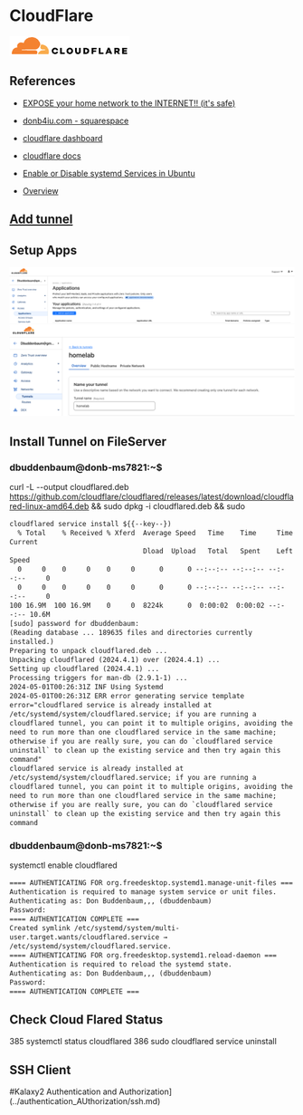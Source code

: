 # CloudFlare
![alt text](image-2.png)
## References

- [EXPOSE your home network to the INTERNET!! (it's safe)](https://youtu.be/ey4u7OUAF3c?si=pG8kaM5rGudSARnF)
- [donb4iu.com - squarespace](https://account.squarespace.com/domains/managed/donb4iu.com)
- [cloudflare dashboard](https://dash.cloudflare.com/64f1cb9607a2e06c58a36f507317a457)
- [cloudflare docs](https://developers.cloudflare.com/)
- [Enable or Disable systemd Services in Ubuntu](https://learnubuntu.com/enable-disable-systemd-services/)

- [Overview](https://developers.cloudflare.com/cloudflare-one/connections/connect-networks/downloads/)


## [Add tunnel](https://one.dash.cloudflare.com/64f1cb9607a2e06c58a36f507317a457/networks/tunnels)

## Setup Apps

![alt text](image-3.png)
![alt text](image-4.png)

## Install Tunnel on FileServer

### dbuddenbaum@donb-ms7821:~$ 
curl -L --output cloudflared.deb https://github.com/cloudflare/cloudflared/releases/latest/download/cloudflared-linux-amd64.deb &&  sudo dpkg -i cloudflared.deb &&  sudo 
```
cloudflared service install ${{--key--})
  % Total    % Received % Xferd  Average Speed   Time    Time     Time  Current
                                 Dload  Upload   Total   Spent    Left  Speed
  0     0    0     0    0     0      0      0 --:--:-- --:--:-- --:--:--     0
  0     0    0     0    0     0      0      0 --:--:-- --:--:-- --:--:--     0
100 16.9M  100 16.9M    0     0  8224k      0  0:00:02  0:00:02 --:--:-- 10.6M
[sudo] password for dbuddenbaum:
(Reading database ... 189635 files and directories currently installed.)
Preparing to unpack cloudflared.deb ...
Unpacking cloudflared (2024.4.1) over (2024.4.1) ...
Setting up cloudflared (2024.4.1) ...
Processing triggers for man-db (2.9.1-1) ...
2024-05-01T00:26:31Z INF Using Systemd
2024-05-01T00:26:31Z ERR error generating service template error="cloudflared service is already installed at /etc/systemd/system/cloudflared.service; if you are running a cloudflared tunnel, you can point it to multiple origins, avoiding the need to run more than one cloudflared service in the same machine; otherwise if you are really sure, you can do `cloudflared service uninstall` to clean up the existing service and then try again this command"
cloudflared service is already installed at /etc/systemd/system/cloudflared.service; if you are running a cloudflared tunnel, you can point it to multiple origins, avoiding the need to run more than one cloudflared service in the same machine; otherwise if you are really sure, you can do `cloudflared service uninstall` to clean up the existing service and then try again this command
```
### dbuddenbaum@donb-ms7821:~$ 
systemctl enable cloudflared

```
==== AUTHENTICATING FOR org.freedesktop.systemd1.manage-unit-files ===
Authentication is required to manage system service or unit files.
Authenticating as: Don Buddenbaum,,, (dbuddenbaum)
Password:
==== AUTHENTICATION COMPLETE ===
Created symlink /etc/systemd/system/multi-user.target.wants/cloudflared.service → /etc/systemd/system/cloudflared.service.
==== AUTHENTICATING FOR org.freedesktop.systemd1.reload-daemon ===
Authentication is required to reload the systemd state.
Authenticating as: Don Buddenbaum,,, (dbuddenbaum)
Password:
==== AUTHENTICATION COMPLETE ===
```
## Check Cloud Flared Status

385  systemctl status cloudflared
386  sudo cloudflared service uninstall

## SSH Client

#Kalaxy2 Authentication and Authorization](../authentication_AUthorization/ssh.md)